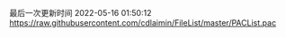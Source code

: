 最后一次更新时间 2022-05-16 01:50:12
https://raw.githubusercontent.com/cdlaimin/FileList/master/PACList.pac

